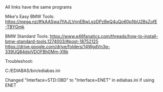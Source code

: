 All links have the same programs

Mike's Easy BMW Tools: 
https://mega.nz/#!kAASwa7I!AJLVnnEBwLgzDPzBeQ4uQo60p1lbU2BsZofE-TBYGmk


BMW Standard Tools:
https://www.e46fanatics.com/threads/how-to-install-bmw-standard-tools.1274003/#post-18752125
https://drive.google.com/drive/folders/14WgdVn3p-339UQ84dsjVDOFBh0Mm-X9b




Troubleshoot:

C:/EDIABAS/bin/ediabas.ini


Changed "Interface=STD:OBD" to "Interface=ENET" in ediabas.ini if using ENET
